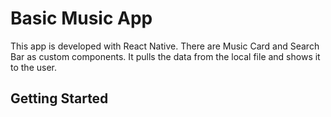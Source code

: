 # Basic Music App
 This app is developed with React Native. There are Music Card and Search Bar as custom components.
 It pulls the data from the local file and shows it to the user.
## Getting Started
